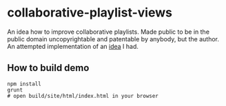 collaborative-playlist-views
============================

An idea how to improve collaborative playlists. Made public to be in the public domain uncopyrightable and patentable by anybody, but the author.  
An attempted implementation of an [idea](https://docs.google.com/document/d/1lvY537b8gSbE4n9T8fnSjYM9SdPRt8OSx-ljmpWv0Eg) I had.

How to build demo
-----------------------------

```shell
npm install
grunt
# open build/site/html/index.html in your browser
```
